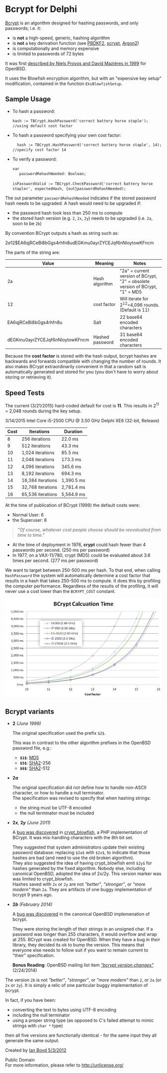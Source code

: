 Bcrypt for Delphi
==================

[Bcrypt](http://en.wikipedia.org/wiki/Bcrypt) is an algorithm designed for hashing passwords, and only passwords; i.e. it:

- is **not** a high-speed, generic, hashing algorithm
- is **not** a key derivation function (see [PBDKF2](http://en.wikipedia.org/wiki/PBKDF2), [scrypt](http://en.wikipedia.org/wiki/Scrypt), [Argon2](https://en.wikipedia.org/wiki/Argon2))
- is computationally and memory expensive
- is limited to passwords of 72 bytes

It was first [described by Niels Provos and David Mazières in 1999](http://static.usenix.org/events/usenix99/provos/provos.pdf) for OpenBSD.

It uses the Blowfish encryption algorithm, but with an "expensive key setup" modification, contained in the function `EksBlowfishSetup`.

Sample Usage
----------------

- To hash a password:

      hash := TBCrypt.HashPassword('correct battery horse staple'); //using default cost factor
    
- To hash a password specifying your own cost factor:

        hash := TBCrypt.HashPassword('correct battery horse staple', 14); //specify cost factor 14
    
- To verify a password:

      var
         passwordRehashNeeded: Boolean;
      
      isPasswordValid := TBCrypt.CheckPassword('correct battery horse stapler', expectedHash, {out}passwordRehashNeeded);
	
The out parameter `passwordRehashNeeded` indicates if the stored password hash needs to be upgraded. A hash would need to be upgraded if:

- the password hash took less than 250 ms to compute
- the stored hash version (e.g. `2`, `2x`, `2y`) needs to be upgraded (i.e. `2a`, soon to be `2b`)

    
By convention BCrypt outputs a hash as string such as:

 $2a$12$EA6qjRCeBi8bGgs4rhfn8udEGKmu0ayrZYCEJqf6nNIoytowKFncm

The parts of the string are:

| Value | Meaning | Notes |
|-------|---------|-------|
| 2a | Hash algorithm | "2a" = current version of BCrypt, "2" = obsolete version of BCrypt, "1" = MD5 |
| 12 | cost factor | Will iterate for 2<sup>12</sup>=4,096 rounds. (Default is 11) |
| EA6qjRCeBi8bGgs4rhfn8u | Salt | 22 base64 encoded characters |
| dEGKmu0ayrZYCEJqf6nNIoytowKFncm | Hashed password | 31 base64 encoded characters |

Because the **cost factor** is stored with the hash output, bcrypt hashes are backwards and forwards compatible with
	changing the number of rounds. It also makes BCrypt extraordinarily convenient in that a random salt is automatically generated and stored for you (you don't have to worry about storing or retrieving it).

Speed Tests
--------------

The current (3/21/2015) hard-coded default for cost is **11**. This results in 2<sup>11</sup> = 2,048 rounds during the key setup.

3/14/2015  Intel Core i5-2500 CPU @ 3.50 GHz Delphi XE6 (32-bit, Release)

| Cost | Iterations        |  Duration  |
|------|-------------------|------------|
|  8   |    256 iterations |    22.0 ms | <-- minimum allowed by BCrypt
|  9   |    512 iterations |    43.3 ms |
| 10   |  1,024 iterations |    85.5 ms |
| 11   |  2,048 iterations |   173.3 ms | <-- current default (BCRYPT_COST=11)
| 12   |  4,096 iterations |   345.6 ms |
| 13   |  8,192 iterations |   694.3 ms |
| 14   | 16,384 iterations | 1,390.5 ms |
| 15   | 32,768 iterations | 2,781.4 ms |
| 16   | 65,536 iterations | 5,564.9 ms |


At the time of publication of BCrypt (1999) the default costs were:

- Normal User: 6
- the Superuser: 8

> *"Of course, whatever cost people choose should be reevaluated from time to time."*

- At the time of deployment in 1976, **crypt** could hash fewer than 4 passwords per second. (250 ms per password)  
- In 1977, on a VAX-11/780, crypt (MD5) could be evaluated about 3.6 times per second.   (277 ms per password)

We want to target between 250-500 ms per hash. To that end, when calling `HashPassword` the system will automatically determine a cost factor that results in a hash that takes 250-500 ms to compute. It does this by profiling the computer performance. Regardless of the results of the profiling, it will never use a cost lower than the `BCRYPT_COST` constant.

![Speedtest results](https://github.com/JackTrapper/bcrypt-for-delphi/blob/master/CalculationTimes.PNG)

Bcrypt variants
-------------

- **$2$** *(June 1999)*

    The original specification used the prefix `$2$`.

    This was in contrast to the other algorithm prefixes in the OpenBSD password file, e.g.:

    - **`$1$`**: [MD5](https://en.wikipedia.org/wiki/MD5)
    - **`$5$`**: [SHA2](https://en.wikipedia.org/wiki/SHA-2)-256
    - **`$6$`**: [SHA2](https://en.wikipedia.org/wiki/SHA-2)-512
    

- **$2a$**

    The original specification did not define how to handle non-ASCII character, or how to handle a null terminator.   
    The specification was revised to specify that when hashing strings:
    
    - the string must be UTF-8 encoded
    - the null terminator must be included
    
- **$2x$**, **$2y$** *(June 2011)*

    A [bug was discovered](http://seclists.org/oss-sec/2011/q2/632) in [crypt_blowfish](https://pear.php.net/package/Crypt_Blowfish), a PHP implementation of BCrypt. It was mis-handling characters with the 8th bit set.
    
    They suggested that system administrators update their existing password database: replacing `$2a$` with `$2x$`, to indicate that those hashes are bad (and need to use the old broken algorithm).  
    They also suggested the idea of having crypt_blowfish emit `$2y$` for hashes generated by the fixed algorithm. Nobody else, including canonical OpenBSD, adopted the idea of 2x/2y. This version marker was was limited to crypt_blowfish.  
    Hashes saved with `2x` or `2y` are not *"better"*, *"stronger"*, or *"more modern"* than `2a`. They are artifacts of one buggy implementation of bcrypt 9 years ago. 

- **$2b$** *(February 2014)*
 
     A [bug was discovered](http://undeadly.org/cgi?action=article&sid=20140224132743) in the canonical OpenBSD implemenation of bcrypt.
     
     They were storing the length of their strings in an unsigned char.
     If a password was longer than 255 characters, it would overflow and wrap at 255.
     BCrypt was created for OpenBSD. When they have a bug in *their* library, they decided its ok to bump the version.
     This means that everyone else needs to follow suit if you want to remain current to "their" specification.
     
     **Bonus Reading**: OpenBSD mailing list item [*"bcrypt version changes"*](http://marc.info/?l=openbsd-misc&m=139320023202696) (2/24/2014)

The version `2b` is not *"better"*, *"stronger"*, or *"more modern"* than `2`, or `2a` (or `2x` or `2y`). It is simply a relic of one particular buggy implementation of bcrypt. 

In fact, if you have been:
        
 - converting the text to bytes using UTF-8 encoding
 - including the null terminator
 - using a proper string type (as opposed to C's failed attempt to mimic strings with  `char *` type)

then all five versions are functionally identical - for the same input they all generate the same output.


Created by [Ian Boyd 5/3/2012](http://stackoverflow.com/a/10441765/9990)

Public Domain  
For more information, please refer to <http://unlicense.org/>

